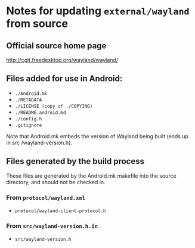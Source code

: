 # Notes for updating `external/wayland` from source

## Official source home page

http://cgit.freedesktop.org/wayland/wayland/

## Files added for use in Android:

- `./Android.mk`
- `./METADATA`
- `./LICENSE (copy of ./COPYING)`
- `./README.android.md`
- `./config.h`
- `.gitignore`

Note that Android.mk embeds the version of Wayland being built (ends up in src
/wayland-version.h).

## Files generated by the build process

These files are generated by the Android.mk makefile into the source directory,
and should not be checked in.

### From `protocol/wayland.xml`

- `protocol/wayland-client-protocol.h`

### From `src/wayland-version.h.in`

- `src/wayland-version.h`
